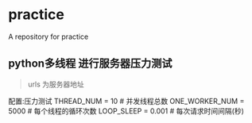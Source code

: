 # practice
A repository for practice

## python多线程 进行服务器压力测试
> urls 为服务器地址

>
配置:压力测试
THREAD_NUM = 10            # 并发线程总数
ONE_WORKER_NUM = 5000       # 每个线程的循环次数
LOOP_SLEEP = 0.001      # 每次请求时间间隔(秒)